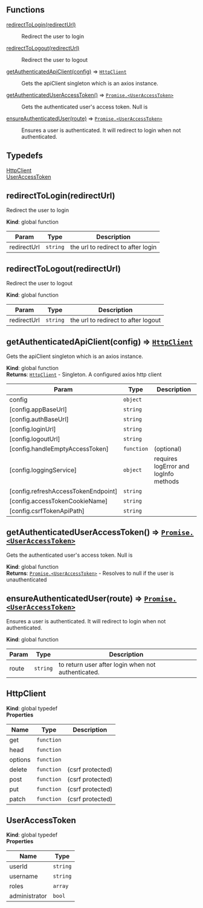 ## Functions

<dl>
<dt><a href="#redirectToLogin">redirectToLogin(redirectUrl)</a></dt>
<dd><p>Redirect the user to login</p>
</dd>
<dt><a href="#redirectToLogout">redirectToLogout(redirectUrl)</a></dt>
<dd><p>Redirect the user to logout</p>
</dd>
<dt><a href="#getAuthenticatedApiClient">getAuthenticatedApiClient(config)</a> ⇒ <code><a href="#HttpClient">HttpClient</a></code></dt>
<dd><p>Gets the apiClient singleton which is an axios instance.</p>
</dd>
<dt><a href="#getAuthenticatedUserAccessToken">getAuthenticatedUserAccessToken()</a> ⇒ <code><a href="#UserAccessToken">Promise.&lt;UserAccessToken&gt;</a></code></dt>
<dd><p>Gets the authenticated user&#39;s access token. Null is</p>
</dd>
<dt><a href="#ensureAuthenticatedUser">ensureAuthenticatedUser(route)</a> ⇒ <code><a href="#UserAccessToken">Promise.&lt;UserAccessToken&gt;</a></code></dt>
<dd><p>Ensures a user is authenticated. It will redirect to login when not authenticated.</p>
</dd>
</dl>

## Typedefs

<dl>
<dt><a href="#HttpClient">HttpClient</a></dt>
<dd></dd>
<dt><a href="#UserAccessToken">UserAccessToken</a></dt>
<dd></dd>
</dl>

<a name="redirectToLogin"></a>

## redirectToLogin(redirectUrl)
Redirect the user to login

**Kind**: global function  

| Param | Type | Description |
| --- | --- | --- |
| redirectUrl | <code>string</code> | the url to redirect to after login |

<a name="redirectToLogout"></a>

## redirectToLogout(redirectUrl)
Redirect the user to logout

**Kind**: global function  

| Param | Type | Description |
| --- | --- | --- |
| redirectUrl | <code>string</code> | the url to redirect to after logout |

<a name="getAuthenticatedApiClient"></a>

## getAuthenticatedApiClient(config) ⇒ [<code>HttpClient</code>](#HttpClient)
Gets the apiClient singleton which is an axios instance.

**Kind**: global function  
**Returns**: [<code>HttpClient</code>](#HttpClient) - Singleton. A configured axios http client  

| Param | Type | Description |
| --- | --- | --- |
| config | <code>object</code> |  |
| [config.appBaseUrl] | <code>string</code> |  |
| [config.authBaseUrl] | <code>string</code> |  |
| [config.loginUrl] | <code>string</code> |  |
| [config.logoutUrl] | <code>string</code> |  |
| [config.handleEmptyAccessToken] | <code>function</code> | (optional) |
| [config.loggingService] | <code>object</code> | requires logError and logInfo methods |
| [config.refreshAccessTokenEndpoint] | <code>string</code> |  |
| [config.accessTokenCookieName] | <code>string</code> |  |
| [config.csrfTokenApiPath] | <code>string</code> |  |

<a name="getAuthenticatedUserAccessToken"></a>

## getAuthenticatedUserAccessToken() ⇒ [<code>Promise.&lt;UserAccessToken&gt;</code>](#UserAccessToken)
Gets the authenticated user's access token. Null is

**Kind**: global function  
**Returns**: [<code>Promise.&lt;UserAccessToken&gt;</code>](#UserAccessToken) - Resolves to null if the user is unauthenticated  
<a name="ensureAuthenticatedUser"></a>

## ensureAuthenticatedUser(route) ⇒ [<code>Promise.&lt;UserAccessToken&gt;</code>](#UserAccessToken)
Ensures a user is authenticated. It will redirect to login when not authenticated.

**Kind**: global function  

| Param | Type | Description |
| --- | --- | --- |
| route | <code>string</code> | to return user after login when not authenticated. |

<a name="HttpClient"></a>

## HttpClient
**Kind**: global typedef  
**Properties**

| Name | Type | Description |
| --- | --- | --- |
| get | <code>function</code> |  |
| head | <code>function</code> |  |
| options | <code>function</code> |  |
| delete | <code>function</code> | (csrf protected) |
| post | <code>function</code> | (csrf protected) |
| put | <code>function</code> | (csrf protected) |
| patch | <code>function</code> | (csrf protected) |

<a name="UserAccessToken"></a>

## UserAccessToken
**Kind**: global typedef  
**Properties**

| Name | Type |
| --- | --- |
| userId | <code>string</code> | 
| username | <code>string</code> | 
| roles | <code>array</code> | 
| administrator | <code>bool</code> | 

